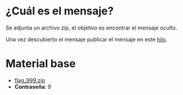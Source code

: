 # ¿Cuál es el mensaje?


Se adjunta un archivo zip, el objetivo es encontrar el mensaje oculto.

Una vez descubierto el mensaje publicar el mensaje en este [hilo](https://github.com/eabol/progra2-22-23/discussions/4).

# Material base

* [flag_999.zip](https://drive.google.com/file/d/1-YeWu5ySsRjGio2LReTS9q59DN-tRTbw/view?usp=share_link)
* **Contraseña**: 9